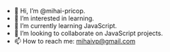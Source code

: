 - 👋 Hi, I’m @mihai-pricop.
- 👀 I’m interested in learning.
- 🌱 I’m currently learning JavaScript.
- 💞️ I’m looking to collaborate on JavaScript projects.
- 📫 How to reach me: mihaivp@gmail.com

<!---
mihai-pricop/mihai-pricop is a ✨ special ✨ repository because its `README.md` (this file) appears on your GitHub profile.
You can click the Preview link to take a look at your changes.
--->
